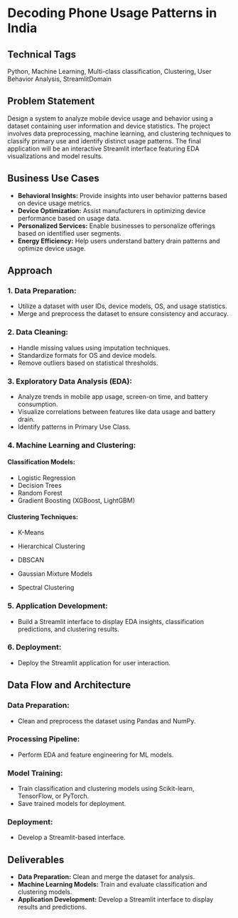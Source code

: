 # Decoding Phone Usage Patterns in India

## Technical Tags

Python, Machine Learning, Multi-class classification, Clustering, User Behavior Analysis, StreamlitDomain

## Problem Statement

Design a system to analyze mobile device usage and behavior using a dataset containing user information and device statistics. The project involves data preprocessing, machine learning, and clustering techniques to classify primary use and identify distinct usage patterns. The final application will be an interactive Streamlit interface featuring EDA visualizations and model results.

## Business Use Cases

- **Behavioral Insights:** Provide insights into user behavior patterns based on device usage metrics.
- **Device Optimization:** Assist manufacturers in optimizing device performance based on usage data.
- **Personalized Services:** Enable businesses to personalize offerings based on identified user segments.
- **Energy Efficiency:** Help users understand battery drain patterns and optimize device usage.

## Approach

### 1. Data Preparation:

- Utilize a dataset with user IDs, device models, OS, and usage statistics.
- Merge and preprocess the dataset to ensure consistency and accuracy.

### 2. Data Cleaning:

- Handle missing values using imputation techniques.
- Standardize formats for OS and device models.
- Remove outliers based on statistical thresholds.

### 3. Exploratory Data Analysis (EDA):

- Analyze trends in mobile app usage, screen-on time, and battery consumption.
- Visualize correlations between features like data usage and battery drain.
- Identify patterns in Primary Use Class.

### 4. Machine Learning and Clustering:

#### Classification Models:

- Logistic Regression
- Decision Trees
- Random Forest
- Gradient Boosting (XGBoost, LightGBM)

#### Clustering Techniques:

- K-Means

- Hierarchical Clustering

- DBSCAN

- Gaussian Mixture Models

- Spectral Clustering



### 5. Application Development:

- Build a Streamlit interface to display EDA insights, classification predictions, and clustering results.

### 6. Deployment:

- Deploy the Streamlit application for user interaction.

## Data Flow and Architecture

### Data Preparation:

- Clean and preprocess the dataset using Pandas and NumPy.

### Processing Pipeline:

- Perform EDA and feature engineering for ML models.

### Model Training:

- Train classification and clustering models using Scikit-learn, TensorFlow, or PyTorch.
- Save trained models for deployment.

### Deployment:

- Develop a Streamlit-based interface.

## Deliverables

- **Data Preparation:** Clean and merge the dataset for analysis.
- **Machine Learning Models:** Train and evaluate classification and clustering models.
- **Application Development:** Develop a Streamlit interface to display results and predictions.

